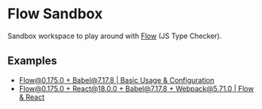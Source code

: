 # Flow Sandbox

Sandbox workspace to play around with [Flow](https://flow.org/en/) (JS Type Checker).

## Examples

- [Flow@0.175.0 + Babel@7.17.8 | Basic Usage & Configuration](examples/basic-example)
- [Flow@0.175.0 + React@18.0.0 + Babel@7.17.8 + Webpack@5.71.0 | Flow & React](examples/with-react)
